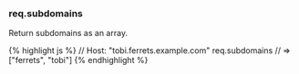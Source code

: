 <h3 id='req.subdomains'>req.subdomains</h3>

Return subdomains as an array.

{% highlight js %}
// Host: "tobi.ferrets.example.com"
req.subdomains
// => ["ferrets", "tobi"]
{% endhighlight %}
